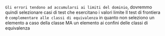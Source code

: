 `Gli errori tendono ad accumularsi ai limiti del dominio`, dovremmo quindi selezionare casi di test che esercitano i valori limite
Il test di frontiera è `complementare alle classi di equivalenza` in quanto non seleziono un elemento a caso della classe MA un elemento ai confini delle classi di equivalenza